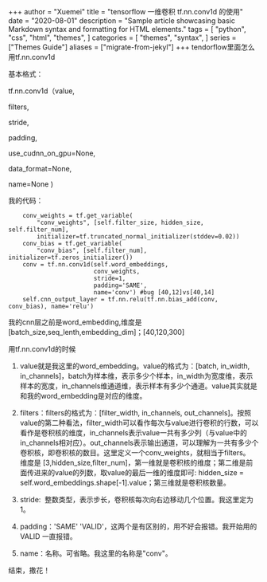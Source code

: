 +++
author = "Xuemei"
title = "tensorflow 一维卷积 tf.nn.conv1d 的使用"
date = "2020-08-01"
description = "Sample article showcasing basic Markdown syntax and formatting for HTML elements."
tags = [
    "python",
    "css",
    "html",
    "themes",
]
categories = [
    "themes",
    "syntax",
]
series = ["Themes Guide"]
aliases = ["migrate-from-jekyl"]
+++
tendorflow里面怎么用tf.nn.conv1d

基本格式：

tf.nn.conv1d（value,

filters,

stride,

padding,

use_cudnn_on_gpu=None,

data_format=None,

name=None )

我的代码：
        
        conv_weights = tf.get_variable(
            "conv_weights", [self.filter_size, hidden_size, self.filter_num],
            initializer=tf.truncated_normal_initializer(stddev=0.02))
        conv_bias = tf.get_variable(
            "conv_bias", [self.filter_num], initializer=tf.zeros_initializer())
        conv = tf.nn.conv1d(self.word_embeddings,
                            conv_weights,
                            stride=1,
                            padding='SAME',
                            name='conv') #bug [40,12]vs[40,14]
        self.cnn_output_layer = tf.nn.relu(tf.nn.bias_add(conv, conv_bias), name='relu')
    



我的cnn层之前是word_embedding,维度是[batch_size,seq_lenth,embedding_dim]；[40,120,300]

用tf.nn.conv1d的时候

1. value就是我这里的word_embedding。value的格式为：[batch, in_width, in_channels]，batch为样本维，表示多少个样本，in_width为宽度维，表示样本的宽度，in_channels维通道维，表示样本有多少个通道。value其实就是和我的word_embedding是对应的维度。

2. filters：filters的格式为：[filter_width, in_channels, out_channels]。按照value的第二种看法，filter_width可以看作每次与value进行卷积的行数，可以看作是卷积核的维度，in_channels表示value一共有多少列（与value中的in_channels相对应）。out_channels表示输出通道，可以理解为一共有多少个卷积核，即卷积核的数目。这里定义一个conv_weights，就相当于filters。 维度是 [3,hidden_size,filter_num]，第一维就是卷积核的维度；第二维是前面传进来的value的列数，取value的最后一维的维度即可: hidden_size = self.word_embeddings.shape[-1].value；第三维就是卷积核数量。

3. stride:  整数类型，表示步长，卷积核每次向右边移动几个位置。我这里定为1。

4. padding：'SAME' 'VALID'，这两个是有区别的，用不好会报错。我开始用的VALID 一直报错。

5. name：名称。可省略。我这里的名称是"conv"。



结束，撒花！